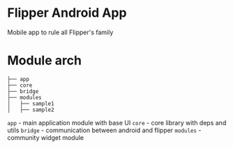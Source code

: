 # Flipper Android App

Mobile app to rule all Flipper's family

# Module arch

```
├── app
├── core
├── bridge
├── modules
│   ├── sample1
│   ├── sample2
```

`app` - main application module with base UI
`core` - core library with deps and utils
`bridge` - communication between android and flipper
`modules` - community widget module

